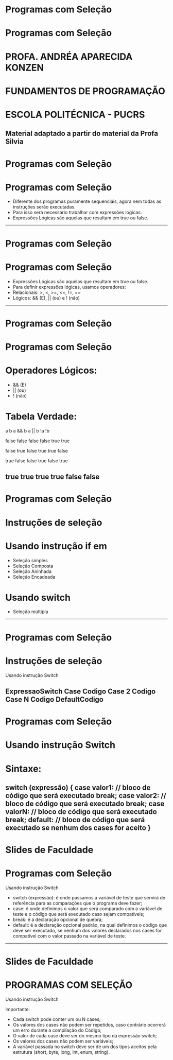 #

# Programas com Seleção

# Programas com Seleção

# PROFA. ANDRÉA APARECIDA KONZEN

# FUNDAMENTOS DE PROGRAMAÇÃO

# ESCOLA POLITÉCNICA - PUCRS

Material adaptado a partir do material da Profa Silvia
---
#
# Programas com Seleção

# Programas com Seleção

- Diferente dos programas puramente sequenciais, agora nem todas as instruções serão executadas.
- Para isso será necessário trabalhar com expressões lógicas.
- Expressões Lógicas são aquelas que resultam em true ou false.
---
#
# Programas com Seleção

# Programas com Seleção

- Expressões Lógicas são aquelas que resultam em true ou false.
- Para definir expressões lógicas, usamos operadores:
- Relacionais: >, <, >=, <=, !=, ==
- Lógicos: && (E), || (ou) e ! (não)
---
#

# Programas com Seleção

# Programas com Seleção

# Operadores Lógicos:

- && (E)
- || (ou)
- ! (não)

# Tabela Verdade:

a
b
a && b
a || b
!a
!b

false
false
false
false
true
true

false
true
false
true
true
false

true
false
false
true
false
true

true
true
true
true
false
false
---
#
# Programas com Seleção

# Instruções de seleção

# Usando instrução if em

- Seleção simples
- Seleção Composta
- Seleção Aninhada
- Seleção Encadeada

# Usando switch

- Seleção múltipla
---
#
# Programas com Seleção

# Instruções de seleção

Usando instrução Switch

ExpressaoSwitch
Case    Codigo
Case 2  Codigo
Case N  Codigo
DefaultCodigo
---
#

# Programas com Seleção

# Usando instrução Switch

# Sintaxe:

switch (expressão) {
case valor1:
// bloco de código que será executado
break;
case valor2:
// bloco de código que será executado
break;
case valorN:
// bloco de código que será executado
break;
default:
// bloco de código que será executado se nenhum dos cases for aceito
}
---
#

# Slides de Faculdade

# Programas com Seleção

Usando instrução Switch

- switch (expressão): é onde passamos a variável de teste que servirá de referência para as comparações que o programa deve fazer;
- case: é onde definimos o valor que será comparado com a variável de teste e o código que será executado caso sejam compatíveis;
- break: é a declaração opcional de quebra;
- default: é a declaração opcional padrão, na qual definimos o código que deve ser executado, se nenhum dos valores declarados nos cases for compatível com o valor passado na variável de teste.
---
#

# Slides de Faculdade

# PROGRAMAS COM SELEÇÃO

Usando instrução Switch

Importante:

- Cada switch pode conter um ou N cases;
- Os valores dos cases não podem ser repetidos, caso contrário ocorrerá um erro durante a compilação do Código;
- O valor de cada case deve ser do mesmo tipo da expressão switch;
- Os valores dos cases não podem ser variáveis;
- A variável passada no switch deve ser de um dos tipos aceitos pela estrutura (short, byte, long, int, enum, string).